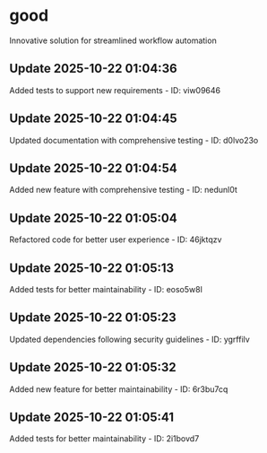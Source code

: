 # good
Innovative solution for streamlined workflow automation

## Update 2025-10-22 01:04:36
Added tests to support new requirements - ID: viw09646


## Update 2025-10-22 01:04:45
Updated documentation with comprehensive testing - ID: d0lvo23o


## Update 2025-10-22 01:04:54
Added new feature with comprehensive testing - ID: nedunl0t


## Update 2025-10-22 01:05:04
Refactored code for better user experience - ID: 46jktqzv


## Update 2025-10-22 01:05:13
Added tests for better maintainability - ID: eoso5w8l


## Update 2025-10-22 01:05:23
Updated dependencies following security guidelines - ID: ygrffilv


## Update 2025-10-22 01:05:32
Added new feature for better maintainability - ID: 6r3bu7cq


## Update 2025-10-22 01:05:41
Added tests for better maintainability - ID: 2i1bovd7

